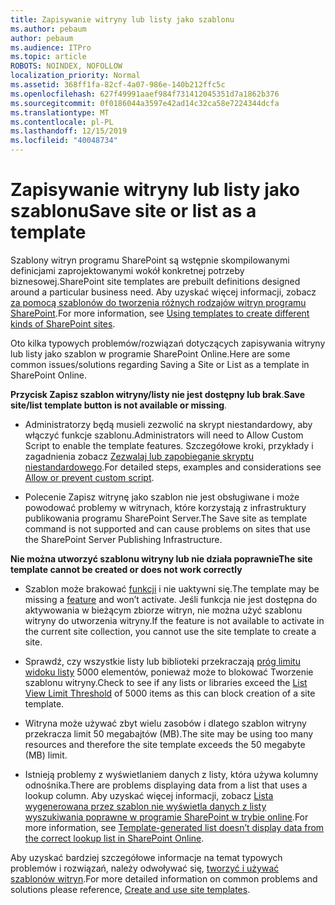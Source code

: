 ```yaml
---
title: Zapisywanie witryny lub listy jako szablonu
ms.author: pebaum
author: pebaum
ms.audience: ITPro
ms.topic: article
ROBOTS: NOINDEX, NOFOLLOW
localization_priority: Normal
ms.assetid: 368ff1fa-82cf-4a07-986e-140b212ffc5c
ms.openlocfilehash: 627f49991aaef984f731412045351d7a1862b376
ms.sourcegitcommit: 0f0186044a3597e42ad14c32ca58e7224344dcfa
ms.translationtype: MT
ms.contentlocale: pl-PL
ms.lasthandoff: 12/15/2019
ms.locfileid: "40048734"
---
```

# <a name="save-site-or-list-as-a-template"></a><span data-ttu-id="fcde5-102">Zapisywanie witryny lub listy jako szablonu</span><span class="sxs-lookup"><span data-stu-id="fcde5-102">Save site or list as a template</span></span>

<span data-ttu-id="fcde5-103">Szablony witryn programu SharePoint są wstępnie skompilowanymi definicjami zaprojektowanymi wokół konkretnej potrzeby biznesowej.</span><span class="sxs-lookup"><span data-stu-id="fcde5-103">SharePoint site templates are prebuilt definitions designed around a particular business need.</span></span> <span data-ttu-id="fcde5-104">Aby uzyskać więcej informacji, zobacz [za pomocą szablonów do tworzenia różnych rodzajów witryn programu SharePoint](https://support.office.com/article/using-templates-to-create-different-kinds-of-sharepoint-sites-449eccec-ff99-4cf3-b62e-dcfee37e8da4).</span><span class="sxs-lookup"><span data-stu-id="fcde5-104">For more information, see [Using templates to create different kinds of SharePoint sites](https://support.office.com/article/using-templates-to-create-different-kinds-of-sharepoint-sites-449eccec-ff99-4cf3-b62e-dcfee37e8da4).</span></span>

<span data-ttu-id="fcde5-105">Oto kilka typowych problemów/rozwiązań dotyczących zapisywania witryny lub listy jako szablon w programie SharePoint Online.</span><span class="sxs-lookup"><span data-stu-id="fcde5-105">Here are some common issues/solutions regarding Saving a Site or List as a template in SharePoint Online.</span></span>

<span data-ttu-id="fcde5-106">**Przycisk Zapisz szablon witryny/listy nie jest dostępny lub brak**.</span><span class="sxs-lookup"><span data-stu-id="fcde5-106">**Save site/list template button is not available or missing**.</span></span> 

- <span data-ttu-id="fcde5-107">Administratorzy będą musieli zezwolić na skrypt niestandardowy, aby włączyć funkcje szablonu.</span><span class="sxs-lookup"><span data-stu-id="fcde5-107">Administrators will need to Allow Custom Script to enable the template features.</span></span> <span data-ttu-id="fcde5-108">Szczegółowe kroki, przykłady i zagadnienia zobacz [Zezwalaj lub zapobieganie skryptu niestandardowego](https://docs.microsoft.com/sharepoint/allow-or-prevent-custom-script).</span><span class="sxs-lookup"><span data-stu-id="fcde5-108">For detailed steps, examples and considerations see [Allow or prevent custom script](https://docs.microsoft.com/sharepoint/allow-or-prevent-custom-script).</span></span>


- <span data-ttu-id="fcde5-109">Polecenie Zapisz witrynę jako szablon nie jest obsługiwane i może powodować problemy w witrynach, które korzystają z infrastruktury publikowania programu SharePoint Server.</span><span class="sxs-lookup"><span data-stu-id="fcde5-109">The Save site as template command is not supported and can cause problems on sites that use the SharePoint Server Publishing Infrastructure.</span></span>


<span data-ttu-id="fcde5-110">**Nie można utworzyć szablonu witryny lub nie działa poprawnie**</span><span class="sxs-lookup"><span data-stu-id="fcde5-110">**The site template cannot be created or does not work correctly**</span></span>

- <span data-ttu-id="fcde5-111">Szablon może brakować [funkcji](https://social.technet.microsoft.com/wiki/contents/articles/14423.sharepoint-2013-existing-features-guid.aspx) i nie uaktywni się.</span><span class="sxs-lookup"><span data-stu-id="fcde5-111">The template may be missing a [feature](https://social.technet.microsoft.com/wiki/contents/articles/14423.sharepoint-2013-existing-features-guid.aspx) and won’t activate.</span></span> <span data-ttu-id="fcde5-112">Jeśli funkcja nie jest dostępna do aktywowania w bieżącym zbiorze witryn, nie można użyć szablonu witryny do utworzenia witryny.</span><span class="sxs-lookup"><span data-stu-id="fcde5-112">If the feature is not available to activate in the current site collection, you cannot use the site template to create a site.</span></span>


- <span data-ttu-id="fcde5-113">Sprawdź, czy wszystkie listy lub biblioteki przekraczają [próg limitu widoku listy](https://support.office.com/article/Manage-large-lists-and-libraries-in-SharePoint-B8588DAE-9387-48C2-9248-C24122F07C59) 5000 elementów, ponieważ może to blokować Tworzenie szablonu witryny.</span><span class="sxs-lookup"><span data-stu-id="fcde5-113">Check to see if any lists or libraries exceed the [List View Limit Threshold](https://support.office.com/article/Manage-large-lists-and-libraries-in-SharePoint-B8588DAE-9387-48C2-9248-C24122F07C59) of 5000 items as this can block creation of a site template.</span></span>


- <span data-ttu-id="fcde5-114">Witryna może używać zbyt wielu zasobów i dlatego szablon witryny przekracza limit 50 megabajtów (MB).</span><span class="sxs-lookup"><span data-stu-id="fcde5-114">The site may be using too many resources and therefore the site template exceeds the 50 megabyte (MB) limit.</span></span>


- <span data-ttu-id="fcde5-115">Istnieją problemy z wyświetlaniem danych z listy, która używa kolumny odnośnika.</span><span class="sxs-lookup"><span data-stu-id="fcde5-115">There are problems displaying data from a list that uses a lookup column.</span></span> <span data-ttu-id="fcde5-116">Aby uzyskać więcej informacji, zobacz [Lista wygenerowana przez szablon nie wyświetla danych z listy wyszukiwania poprawne w programie SharePoint w trybie online](https://docs.microsoft.com/sharepoint/support/lists-and-libraries/template-generated-list-incorrect-data).</span><span class="sxs-lookup"><span data-stu-id="fcde5-116">For more information, see [Template-generated list doesn’t display data from the correct lookup list in SharePoint Online](https://docs.microsoft.com/sharepoint/support/lists-and-libraries/template-generated-list-incorrect-data).</span></span>


<span data-ttu-id="fcde5-117">Aby uzyskać bardziej szczegółowe informacje na temat typowych problemów i rozwiązań, należy odwoływać się, [tworzyć i używać szablonów witryn](https://support.office.com/article/Create-and-use-site-templates-60371B0F-00E0-4C49-A844-34759EBDD989).</span><span class="sxs-lookup"><span data-stu-id="fcde5-117">For more detailed information on common problems and solutions please reference, [Create and use site templates](https://support.office.com/article/Create-and-use-site-templates-60371B0F-00E0-4C49-A844-34759EBDD989).</span></span>

